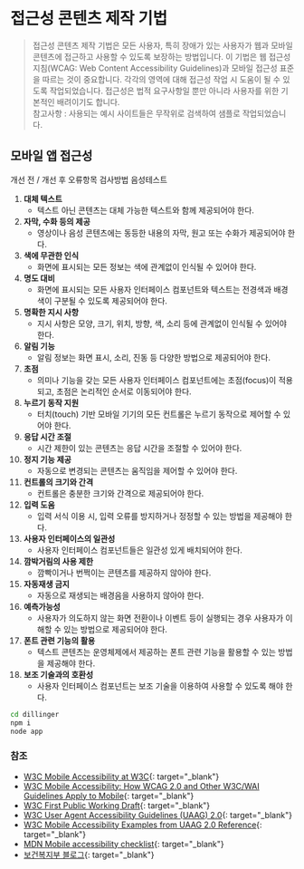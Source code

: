 # 접근성 콘텐츠 제작 기법
> 접근성 콘텐츠 제작 기법은 모든 사용자, 특히 장애가 있는 사용자가 웹과 모바일 콘텐츠에 접근하고 사용할 수 있도록 보장하는 방법입니다. 이 기법은 웹 접근성 지침(WCAG: Web Content Accessibility Guidelines)과 모바일 접근성 표준을 따르는 것이 중요합니다. 각각의 영역에 대해 접근성 작업 시 도움이 될 수 있도록 작업되었습니다. 접근성은 법적 요구사항일 뿐만 아니라 사용자를 위한 기본적인 배려이기도 합니다.  
참고사항 : 사용되는 예시 사이트들은 무작위로 검색하여 샘플로 작업되었습니다.   

## 모바일 앱 접근성

개선 전 / 개선 후
오류항목
검사방법
음성테스트


1. **대체 텍스트**   
   - 텍스트 아닌 콘텐츠는 대체 가능한 텍스트와 함께 제공되어야 한다.
2. **자막, 수화 등의 제공**   
   - 영상이나 음성 콘텐츠에는 동등한 내용의 자막, 원고 또는 수화가 제공되어야 한다.
3. **색에 무관한 인식**   
   - 화면에 표시되는 모든 정보는 색에 관계없이 인식될 수 있어야 한다.
4. **명도 대비**   
   - 화면에 표시되는 모든 사용자 인터페이스 컴포넌트와 텍스트는 전경색과 배경색이 구분될 수 있도록 제공되어야 한다.
5. **명확한 지시 사항** 
   - 지시 사항은 모양, 크기, 위치, 방향, 색, 소리 등에 관계없이 인식될 수 있어야 한다.
6. **알림 기능** 
   - 알림 정보는 화면 표시, 소리, 진동 등 다양한 방법으로 제공되어야 한다.
7. **초점** 
   - 의미나 기능을 갖는 모든 사용자 인터페이스 컴포넌트에는 초점(focus)이 적용되고, 초점은 논리적인 순서로 이동되어야 한다.
8. **누르기 동작 지원** 
   - 터치(touch) 기반 모바일 기기의 모든 컨트롤은 누르기 동작으로 제어할 수 있어야 한다.
9.  **응답 시간 조절** 
    - 시간 제한이 있는 콘텐츠는 응답 시간을 조절할 수 있어야 한다.
10. **정지 기능 제공** 
    - 자동으로 변경되는 콘텐츠는 움직임을 제어할 수 있어야 한다.
11. **컨트롤의 크기와 간격** 
    - 컨트롤은 충분한 크기와 간격으로 제공되어야 한다.
12. **입력 도움** 
    - 입력 서식 이용 시, 입력 오류를 방지하거나 정정할 수 있는 방법을 제공해야 한다.
13. **사용자 인터페이스의 일관성** 
    - 사용자 인터페이스 컴포넌트들은 일관성 있게 배치되어야 한다.
14. **깜박거림의 사용 제한** 
    - 깜빡이거나 번쩍이는 콘텐츠를 제공하지 않아야 한다.
15. **자동재생 금지** 
    - 자동으로 재생되는 배경음을 사용하지 않아야 한다.
16. **예측가능성** 
    - 사용자가 의도하지 않는 화면 전환이나 이벤트 등이 실행되는 경우 사용자가 이해할 수 있는 방법으로 제공되어야 한다.
17. **폰트 관련 기능의 활용** 
    - 텍스트 콘텐츠는 운영체제에서 제공하는 폰트 관련 기능을 활용할 수 있는 방법을 제공해야 한다.
18. **보조 기술과의 호환성** 
    - 사용자 인터페이스 컴포넌트는 보조 기술을 이용하여 사용할 수 있도록 해야 한다.


```sh
cd dillinger
npm i
node app
```



### 참조
- [W3C Mobile Accessibility at W3C](https://www.w3.org/WAI/standards-guidelines/mobile/){: target="_blank"}
- [W3C Mobile Accessibility: How WCAG 2.0 and Other W3C/WAI Guidelines Apply to Mobile](https://www.w3.org/TR/mobile-accessibility-mapping/){: target="_blank"}
- [W3C First Public Working Draft](https://www.w3.org/news/2015/first-public-working-draft-performance-timeline-level-2/){: target="_blank"}
- [W3C User Agent Accessibility Guidelines (UAAG) 2.0](https://www.w3.org/TR/UAAG20/){: target="_blank"}
- [W3C Mobile Accessibility Examples from UAAG 2.0 Reference](https://www.w3.org/TR/IMPLEMENTING-UAAG20/mobile.html){: target="_blank"}
- [MDN Mobile accessibility checklist](https://developer.mozilla.org/en-US/docs/Web/Accessibility/Mobile_accessibility_checklist){: target="_blank"}
- [보건복지부 블로그](https://blog.naver.com/prologue/PrologueList.naver?blogId=mohw2016){: target="_blank"}
